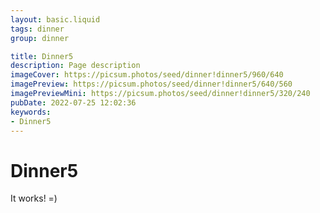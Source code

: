 ```yaml
---
layout: basic.liquid
tags: dinner
group: dinner

title: Dinner5
description: Page description
imageCover: https://picsum.photos/seed/dinner!dinner5/960/640
imagePreview: https://picsum.photos/seed/dinner!dinner5/640/560
imagePreviewMini: https://picsum.photos/seed/dinner!dinner5/320/240
pubDate: 2022-07-25 12:02:36
keywords:
- Dinner5
---
```


# Dinner5

It works! =)
